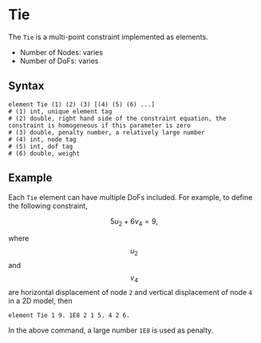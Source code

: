 # Tie

The `Tie` is a multi-point constraint implemented as elements.

* Number of Nodes: varies
* Number of DoFs: varies

## Syntax

```
element Tie (1) (2) (3) [(4) (5) (6) ...]
# (1) int, unique element tag
# (2) double, right hand side of the constraint equation, the constraint is homogeneous if this parameter is zero
# (3) double, penalty number, a relatively large number
# (4) int, node tag
# (5) int, dof tag
# (6) double, weight
```

## Example

Each `Tie` element can have multiple DoFs included. For example, to define the following constraint,

$$
5u_2+6v_4=9,
$$

where $$u_2$$ and $$v_4$$ are horizontal displacement of node `2` and vertical displacement of node `4` in a 2D model, then

```
element Tie 1 9. 1E8 2 1 5. 4 2 6.
```

In the above command, a large number `1E8` is used as penalty.
